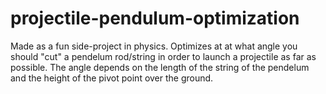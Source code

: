 # projectile-pendulum-optimization

Made as a fun side-project in physics. Optimizes at at what angle you should "cut" a pendelum rod/string in order to launch a projectile as far as possible. The angle depends on the length of the string of the pendelum and the height of the pivot point over the ground. 
